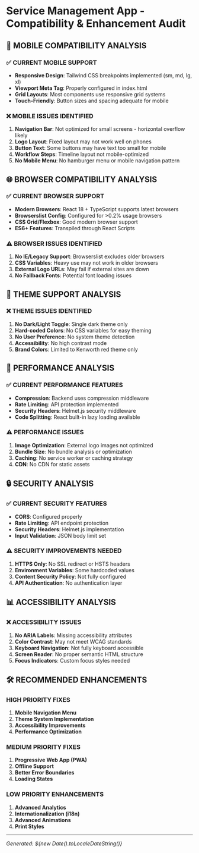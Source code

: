 # Service Management App - Compatibility & Enhancement Audit

## 📱 MOBILE COMPATIBILITY ANALYSIS

### ✅ CURRENT MOBILE SUPPORT
- **Responsive Design**: Tailwind CSS breakpoints implemented (sm, md, lg, xl)
- **Viewport Meta Tag**: Properly configured in index.html
- **Grid Layouts**: Most components use responsive grid systems
- **Touch-Friendly**: Button sizes and spacing adequate for mobile

### ❌ MOBILE ISSUES IDENTIFIED
1. **Navigation Bar**: Not optimized for small screens - horizontal overflow likely
2. **Logo Layout**: Fixed layout may not work well on phones
3. **Button Text**: Some buttons may have text too small for mobile
4. **Workflow Steps**: Timeline layout not mobile-optimized
5. **No Mobile Menu**: No hamburger menu or mobile navigation pattern

## 🌐 BROWSER COMPATIBILITY ANALYSIS

### ✅ CURRENT BROWSER SUPPORT
- **Modern Browsers**: React 18 + TypeScript supports latest browsers
- **Browserslist Config**: Configured for >0.2% usage browsers
- **CSS Grid/Flexbox**: Good modern browser support
- **ES6+ Features**: Transpiled through React Scripts

### ⚠️ BROWSER ISSUES IDENTIFIED
1. **No IE/Legacy Support**: Browserslist excludes older browsers
2. **CSS Variables**: Heavy use may not work in older browsers
3. **External Logo URLs**: May fail if external sites are down
4. **No Fallback Fonts**: Potential font loading issues

## 🎨 THEME SUPPORT ANALYSIS

### ❌ THEME ISSUES IDENTIFIED
1. **No Dark/Light Toggle**: Single dark theme only
2. **Hard-coded Colors**: No CSS variables for easy theming
3. **No User Preference**: No system theme detection
4. **Accessibility**: No high contrast mode
5. **Brand Colors**: Limited to Kenworth red theme only

## 🚀 PERFORMANCE ANALYSIS

### ✅ CURRENT PERFORMANCE FEATURES
- **Compression**: Backend uses compression middleware
- **Rate Limiting**: API protection implemented
- **Security Headers**: Helmet.js security middleware
- **Code Splitting**: React built-in lazy loading available

### ⚠️ PERFORMANCE ISSUES
1. **Image Optimization**: External logo images not optimized
2. **Bundle Size**: No bundle analysis or optimization
3. **Caching**: No service worker or caching strategy
4. **CDN**: No CDN for static assets

## 🔒 SECURITY ANALYSIS

### ✅ CURRENT SECURITY FEATURES
- **CORS**: Configured properly
- **Rate Limiting**: API endpoint protection
- **Security Headers**: Helmet.js implementation
- **Input Validation**: JSON body limit set

### ⚠️ SECURITY IMPROVEMENTS NEEDED
1. **HTTPS Only**: No SSL redirect or HSTS headers
2. **Environment Variables**: Some hardcoded values
3. **Content Security Policy**: Not fully configured
4. **API Authentication**: No authentication layer

## 📊 ACCESSIBILITY ANALYSIS

### ❌ ACCESSIBILITY ISSUES
1. **No ARIA Labels**: Missing accessibility attributes
2. **Color Contrast**: May not meet WCAG standards
3. **Keyboard Navigation**: Not fully keyboard accessible
4. **Screen Reader**: No proper semantic HTML structure
5. **Focus Indicators**: Custom focus styles needed

## 🛠️ RECOMMENDED ENHANCEMENTS

### HIGH PRIORITY FIXES
1. **Mobile Navigation Menu**
2. **Theme System Implementation**
3. **Accessibility Improvements**
4. **Performance Optimization**

### MEDIUM PRIORITY FIXES
1. **Progressive Web App (PWA)**
2. **Offline Support**
3. **Better Error Boundaries**
4. **Loading States**

### LOW PRIORITY ENHANCEMENTS
1. **Advanced Analytics**
2. **Internationalization (i18n)**
3. **Advanced Animations**
4. **Print Styles**

---

*Generated: ${new Date().toLocaleDateString()}*
